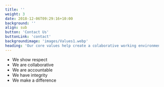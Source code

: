 ```yaml
---
title: ''
weight: 3
date: 2018-12-06T09:29:16+10:00
background: ''
align: sub
button: 'Contact Us'
buttonLink: 'contact'
backgroundimage: 'images/Values1.webp'
heading: 'Our core values help create a colaborative working environment and to deliver service excellence'
---
```


- We show respect
- We are collaborative
- We are accountable
- We have integrity
- We make a difference 
